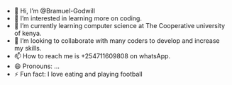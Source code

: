 - 👋 Hi, I’m @Bramuel-Godwill
- 👀 I’m interested in learning more on coding.
- 🌱 I’m currently learning computer science at The Cooperative university of kenya.
- 💞️ I’m looking to collaborate with many coders to develop and increase my skills.
- 📫 How to reach me is +254711609808 on whatsApp.
- 😄 Pronouns: ...
- ⚡ Fun fact: I love eating and playing football

<!---
Bramuel-Godwill/Bramuel-Godwill is a ✨ special ✨ repository because its `README.md` (this file) appears on your GitHub profile.
You can click the Preview link to take a look at your changes.
--->
